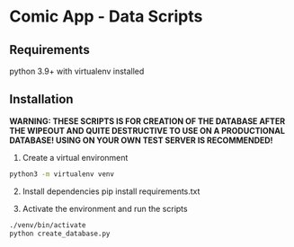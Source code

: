 # Comic App - Data Scripts

## Requirements
python 3.9+ with virtualenv installed

## Installation


**WARNING: THESE SCRIPTS IS FOR CREATION OF THE DATABASE AFTER THE WIPEOUT 
AND QUITE DESTRUCTIVE TO USE ON A PRODUCTIONAL DATABASE!
USING ON YOUR OWN TEST SERVER IS RECOMMENDED!**

1. Create a virtual environment
``` bash
python3 -m virtualenv venv
```

2. Install dependencies
pip install requirements.txt

3. Activate the environment and run the scripts
``` bash
./venv/bin/activate
python create_database.py
```
